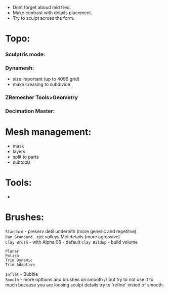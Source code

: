 - Dont forget aboud mid freq.  
- Make contrast with details placement.  
- Try to sculpt across the form.  

# Topo:  
### Sculptris mode:     
### Dynamesh:   
- size important (up to 4096 grid)  
- make creasing to subdivide   
### ZRemesher Tools>Geometry  
### Decimation Master:  

# Mesh management:

- mask   
- layers   
- split to parts  
- subtools  

# Tools:
-


# Brushes:
`Standard` - preserv detil undernith (more generic and repetitve)  
`Dam Standard`  - get valleys   Mid details  (more agressive)  
`Clay Brush` - with Alpha 06 - default 
`Clay Bildup` - build volume


`Planar`  
`Polish`  
`Trim Dynamic`  
`Trim Adaptive`   
  

`Inflat` - Bubble   
`Smooth` - more opttions and brushes on smooth   // but try to not use it to much because you are loosing sculpt details try to 'refine' insted of smooth.  
